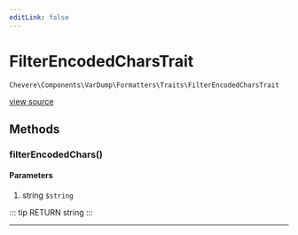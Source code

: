 ```yaml
---
editLink: false
---
```


# FilterEncodedCharsTrait

`Chevere\Components\VarDump\Formatters\Traits\FilterEncodedCharsTrait`

[view source](https://github.com/chevere/chevere/blob/master/src/Chevere/Components/VarDump/Formatters/Traits/FilterEncodedCharsTrait.php)

## Methods

### filterEncodedChars()

#### Parameters

1. string `$string`

::: tip RETURN
string
:::

---
